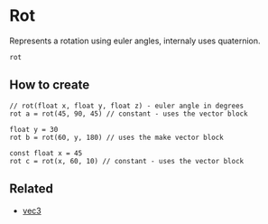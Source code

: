 # Rot

Represents a rotation using euler angles, internaly uses quaternion.

```
rot
```

## How to create

``` fcs
// rot(float x, float y, float z) - euler angle in degrees
rot a = rot(45, 90, 45) // constant - uses the vector block

float y = 30
rot b = rot(60, y, 180) // uses the make vector block

const float x = 45
rot c = rot(x, 60, 10) // constant - uses the vector block
```

## Related

 - [vec3](/MdDocs/Types/Vec3.md)

